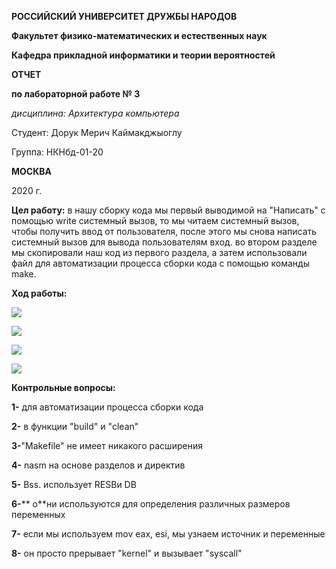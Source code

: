 **РОССИЙСКИЙ УНИВЕРСИТЕТ ДРУЖБЫ НАРОДОВ**

**Факультет физико-математических и естественных наук**

**Кафедра прикладной информатики и теории вероятностей**

**ОТЧЕТ**

**по лабораторной работе № 3**

_дисциплина: Архитектура компьютера_

Студент: Дорук Мерич Каймакджыоглу

Группа: НКНбд-01-20

**МОСКВА**

2020 г.

**Цел работу:** в нашу сборку кода мы первый выводимой на &quot;Написать&quot; с помощью write системный вызов, то мы читаем системный вызов, чтобы получить ввод от пользователя, после этого мы снова написать системный вызов для вывода пользователям вход. во втором разделе мы скопировали наш код из первого раздела, а затем использовали файл для автоматизации процесса сборки кода с помощью команды make.

**Ход работы:**

![](RackMultipart20211209-4-zss1j2_html_2be12a4dd504aa3f.png)

![](RackMultipart20211209-4-zss1j2_html_f35d95b8260ef722.png)

![](RackMultipart20211209-4-zss1j2_html_e0cbfa3f4aa665fc.png)

![](RackMultipart20211209-4-zss1j2_html_8a9d17d3208efbff.png)

**Контрольные вопросы:**

**1-** для автоматизации процесса сборки кода

**2-** в функции &quot;build&quot; и &quot;clean&quot;

**3-**&quot;Makefile&quot; не имеет никакого расширения

**4-** nasm на основе разделов и директив

**5-** Bss. использует RESBи DB

**6-**** о**ни используются для определения различных размеров переменных

**7-** если мы используем mov eax, esi, мы узнаем источник и переменные

**8-** он просто прерывает &quot;kernel&quot; и вызывает &quot;syscall&quot;